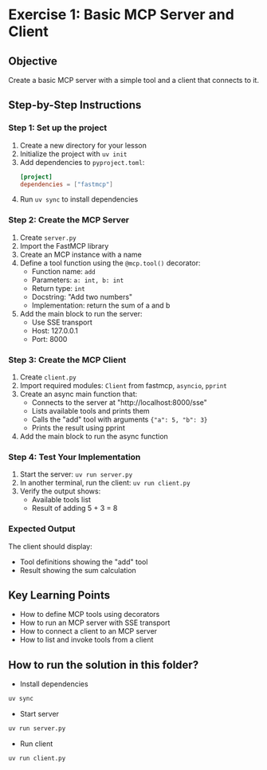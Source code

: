 # Exercise 1: Basic MCP Server and Client

## Objective
Create a basic MCP server with a simple tool and a client that connects to it.

## Step-by-Step Instructions

### Step 1: Set up the project
1. Create a new directory for your lesson
2. Initialize the project with `uv init`
3. Add dependencies to `pyproject.toml`:
   ```toml
   [project]
   dependencies = ["fastmcp"]
   ```
4. Run `uv sync` to install dependencies

### Step 2: Create the MCP Server
1. Create `server.py`
2. Import the FastMCP library
3. Create an MCP instance with a name
4. Define a tool function using the `@mcp.tool()` decorator:
   - Function name: `add`
   - Parameters: `a: int, b: int`
   - Return type: `int`
   - Docstring: "Add two numbers"
   - Implementation: return the sum of a and b
5. Add the main block to run the server:
   - Use SSE transport
   - Host: 127.0.0.1
   - Port: 8000

### Step 3: Create the MCP Client
1. Create `client.py`
2. Import required modules: `Client` from fastmcp, `asyncio`, `pprint`
3. Create an async main function that:
   - Connects to the server at "http://localhost:8000/sse"
   - Lists available tools and prints them
   - Calls the "add" tool with arguments `{"a": 5, "b": 3}`
   - Prints the result using pprint
4. Add the main block to run the async function

### Step 4: Test Your Implementation
1. Start the server: `uv run server.py`
2. In another terminal, run the client: `uv run client.py`
3. Verify the output shows:
   - Available tools list
   - Result of adding 5 + 3 = 8

### Expected Output
The client should display:
- Tool definitions showing the "add" tool
- Result showing the sum calculation

## Key Learning Points
- How to define MCP tools using decorators
- How to run an MCP server with SSE transport
- How to connect a client to an MCP server
- How to list and invoke tools from a client

## How to run the solution in this folder?
- Install dependencies
```bash
uv sync
```

- Start server
```bash
uv run server.py
```

- Run client
```bash
uv run client.py
```
